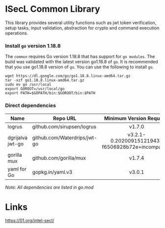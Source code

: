 # ISecL Common Library

This library provides several utility functions such as jwt token verification, setup tasks, input validation, abstraction for crypto and command execution operations. 

### Install `go` version 1.18.8
The `common` requires Go version 1.18.8 that has support for `go modules`. The build was validated with the latest version go1.18.8 of `go`. It is recommended that you use go1.18.8 version of `go`. You can use the following to install `go`.
```shell
wget https://dl.google.com/go/go1.18.8.linux-amd64.tar.gz
tar -xzf go1.18.8.linux-amd64.tar.gz
sudo mv go /usr/local
export GOROOT=/usr/local/go
export PATH=$GOPATH/bin:$GOROOT/bin:$PATH
```

### Direct dependencies

| Name                  | Repo URL                        | Minimum Version Required                           |
| ----------------------| --------------------------------| :-------------------------------------------------:|
| logrus                | github.com/sirupsen/logrus      | v1.7.0                                             |
| dgrijalva jwt-go      | github.com/Waterdrips/jwt-go    | v3.2.1-0.20200915121943-f6506928b72e+incompatible  |
| gorilla mux           | github.com/gorilla/mux          | v1.7.4  				                           |
| yaml for Go           | gopkg.in/yaml.v3                | v3.0.1                                             |

*Note: All dependencies are listed in go.mod*

# Links
https://01.org/intel-secl/
